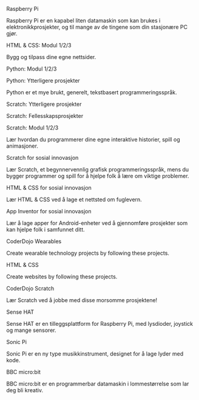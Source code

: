 Raspberry Pi

Raspberry Pi er en kapabel liten datamaskin som kan brukes i elektronikkprosjekter, og til mange av de tingene som din stasjonære PC gjør.

HTML & CSS: Modul 1/2/3

Bygg og tilpass dine egne nettsider.

Python: Modul 1/2/3

Python: Ytterligere prosjekter

Python er et mye brukt, generelt, tekstbasert programmeringsspråk.

Scratch: Ytterligere prosjekter

Scratch: Fellesskapsprosjekter

Scratch: Modul 1/2/3

Lær hvordan du programmerer dine egne interaktive historier, spill og animasjoner.

Scratch for sosial innovasjon

Lær Scratch, et begynnervennlig grafisk programmeringsspråk, mens du bygger programmer og spill for å hjelpe folk å lære om viktige problemer.

HTML & CSS for sosial innovasjon

Lær HTML & CSS ved å lage et nettsted om fuglevern.

App Inventor for sosial innovasjon

Lær å lage apper for Android-enheter ved å gjennomføre prosjekter som kan hjelpe folk i samfunnet ditt.

CoderDojo Wearables

Create wearable technology projects by following these projects.

HTML & CSS

Create websites by following these projects.

CoderDojo Scratch

Lær Scratch ved å jobbe med disse morsomme prosjektene!

Sense HAT

Sense HAT er en tilleggsplattform for Raspberry Pi, med lysdioder, joystick og mange sensorer.

Sonic Pi

Sonic Pi er en ny type musikkinstrument, designet for å lage lyder med kode.

BBC micro:bit

BBC micro:bit er en programmerbar datamaskin i lommestørrelse som lar deg bli kreativ.